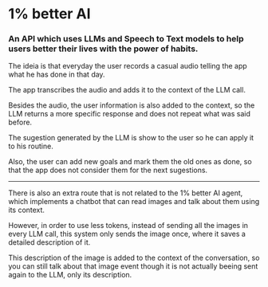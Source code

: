 # 1% better AI

### An API which uses LLMs and Speech to Text models to help users better their lives with the power of habits.

The ideia is that everyday the user records a casual audio telling the app what he has done in that day. 

The app transcribes the audio and adds it to the context of the LLM call. 

Besides the audio, the user information is also added to the context, so the LLM returns a more specific response and does not repeat what was said before.

The sugestion generated by the LLM is show to the user so he can apply it to his routine.

Also, the user can add new goals and mark them the old ones as done, so that the app does not consider them for the next sugestions.

---

There is also an extra route that is not related to the 1% better AI agent, which implements a chatbot that can read images and talk about them using its context.

However, in order to use less tokens, instead of sending all the images in every LLM call, this system only sends the image once, where it saves a detailed description of it.

This description of the image is added to the context of the conversation, so you can still talk about that image event though it is not actually beeing sent again to the LLM, only its description.
